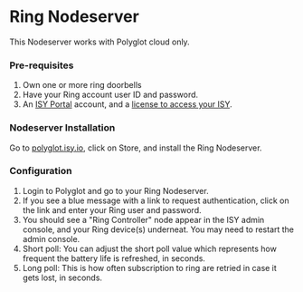 # Ring Nodeserver

This Nodeserver works with Polyglot cloud only.

### Pre-requisites
1. Own one or more ring doorbells
2. Have your Ring account user ID and password.
3. An [ISY Portal](https://my.isy.io) account, and a [license to access your ISY](https://wiki.universal-devices.com/index.php?title=ISY_Portal_Renewal_Instructions).

### Nodeserver Installation
Go to [polyglot.isy.io](https://polyglot.isy.io/store), click on Store, and install the Ring Nodeserver.

### Configuration

1. Login to Polyglot and go to your Ring Nodeserver.
2. If you see a blue message with a link to request authentication, click on the link and enter your Ring user and password.
3. You should see a "Ring Controller" node appear in the ISY admin console, and your Ring device(s) underneat. You may need to restart the admin console.
4. Short poll: You can adjust the short poll value which represents how frequent the battery life is refreshed, in seconds.
5. Long poll: This is how often subscription to ring are retried in case it gets lost, in seconds. 

